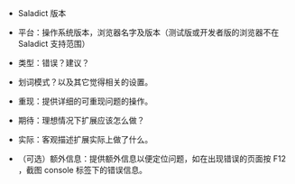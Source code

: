 <!--
使用相关的问题请阅读使用方式：
https://github.com/crimx/ext-saladict/wiki#wiki-content

你的问题可能已被回答过，请阅读常见问题及答复：
https://github.com/crimx/ext-saladict/wiki/Q&A


请根据模板描述问题，以便别人理解、定位和解决问题。
请根据模板描述问题，以便别人理解、定位和解决问题。
请根据模板描述问题，以便别人理解、定位和解决问题。
-->

- Saladict 版本



- 平台：操作系统版本，浏览器名字及版本（测试版或开发者版的浏览器不在 Saladict 支持范围）



- 类型：错误？建议？



- 划词模式？以及其它觉得相关的设置。



- 重现：提供详细的可重现问题的操作。



- 期待：理想情况下扩展应该怎么做？



- 实际：客观描述扩展实际上做了什么。



- （可选）额外信息：提供额外信息以便定位问题，如在出现错误的页面按 F12 ，截图 console 标签下的错误信息。


